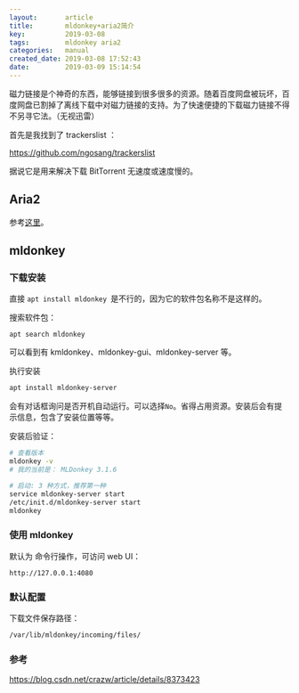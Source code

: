 ```yaml
---
layout:       article
title:        mldonkey+aria2简介
key:          2019-03-08
tags:         mldonkey aria2
categories:   manual
created_date: 2019-03-08 17:52:43
date:         2019-03-09 15:14:54
---
```


磁力链接是个神奇的东西，能够链接到很多很多的资源。随着百度网盘被玩坏，百度网盘已割掉了离线下载中对磁力链接的支持。为了快速便捷的下载磁力链接不得不另寻它法。（无视迅雷）

<!--more-->

首先是我找到了 trackerslist ：

<https://github.com/ngosang/trackerslist>

据说它是用来解决下载 BitTorrent 无速度或速度慢的。

## Aria2

参考[这里](/notes/install-nextcloud.html#%E5%AE%89%E8%A3%85-aria2)。

## mldonkey

### 下载安装

直接 `apt install mldonkey `是不行的，因为它的软件包名称不是这样的。

搜索软件包：

```
apt search mldonkey
```

可以看到有 kmldonkey、mldonkey-gui、mldonkey-server 等。

执行安装

```sh
apt install mldonkey-server
```

会有对话框询问是否开机自动运行。可以选择`No`。省得占用资源。安装后会有提示信息，包含了安装位置等等。

安装后验证：

```sh
# 查看版本
mldonkey -v
# 我的当前是： MLDonkey 3.1.6 

# 启动: 3 种方式，推荐第一种
service mldonkey-server start
/etc/init.d/mldonkey-server start
mldonkey


```

### 使用 mldonkey

默认为 命令行操作，可访问 web UI：

```
http://127.0.0.1:4080
```



### 默认配置

下载文件保存路径：

```sh
/var/lib/mldonkey/incoming/files/
```

### 参考

<https://blog.csdn.net/crazw/article/details/8373423>
